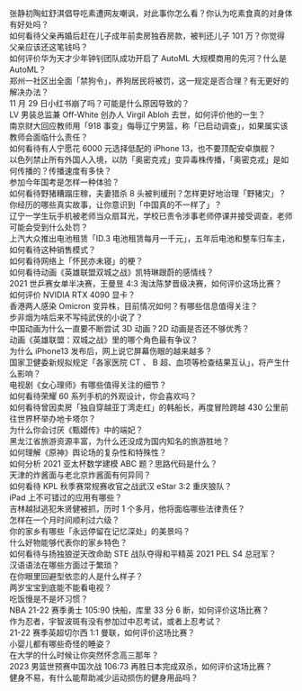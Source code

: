 张静初陶虹舒淇倡导吃素遭网友嘲讽，对此事你怎么看？你认为吃素食真的对身体有好处吗？  
如何看待父亲再婚后赶在儿子成年前卖房独吞房款，被判还儿子 101 万？你觉得父亲应该还这笔钱吗？  
如何评价华为天才少年钟钊团队成功开启了 AutoML 大规模商用的先河？什么是 AutoML？  
郑州一社区出全面「禁狗令」，养狗居民将被罚，这一规定是否合理？有无更好的解决办法？  
11 月 29 日小红书崩了吗？可能是什么原因导致的？  
LV 男装总监兼 Off-White 创办人 Virgil Abloh 去世，如何评价他的一生？  
南京财大回应教师用「918 事变」侮辱辽宁男篮，称「已启动调查」，如果属实该教师会面临什么责任？  
如何看待有人宁愿花 6000 元选择低配的 iPhone 13，也不要顶配安卓旗舰？  
以色列禁止所有外国人入境，以防「奥密克戎」变异毒株传播，「奥密克戎」是如何传播的？传播速度有多快？  
参加今年国考是怎样一种体验？  
如何看待野猪糟蹋庄稼，夫妻猎杀 8 头被判缓刑？怎样更好地治理「野猪灾」？  
你经历的哪些真实故事，让你意识到「中国真的不一样了」？  
辽宁一学生玩手机被老师当众扇耳光，学校已责令涉事老师停课并接受调查，老师可能会受到什么处罚？  
上汽大众推出电池租赁「ID.3 电池租赁每月一千元」，五年后电池和整车归车主，如何看待这种销售模式？  
如何看待网络上「怀民亦未寝」的梗？  
如何看待动画《英雄联盟双城之战》凯特琳跟蔚的感情线？  
2021 世乒赛女单半决赛，王曼昱 4:3 淘汰陈梦晋级决赛，如何评价这场比赛？  
如何评价 NVIDIA RTX 4090 显卡？  
香港两人感染 Omicron 变异株，目前情况如何？有哪些信息值得关注？  
步非烟为啥后来不写纯武侠的小说了？  
中国动画为什么一直要不断尝试 3D 动画？2D 动画是否还不够优秀？  
动画《英雄联盟：双城之战》里的哪个角色最有争议？  
为什么 iPhone13 发布后，网上说它屏幕伤眼的越来越多？  
国家卫健委新规拟规定「各家医院 CT 、 B 超、血项等检查结果互认」，将产生什么影响？  
电视剧《女心理师》有哪些值得关注的细节？  
如何看待荣耀 60 系列手机的外观设计，你会喜欢吗？  
如何看待曾因卖房「独自穿越亚丁湾走红」的韩船长，再度冒险跨越 430 公里前往世界杯举办地卡塔尔？  
为什么你会讨厌《甄嬛传》中的端妃？  
黑龙江省旅游资源丰富，为什么还没成为国内知名的旅游胜地？  
如何理解《原神》舆论场的复杂性和特殊性？  
如何分析 2021 亚太杯数学建模 ABC 题？思路代码是什么？  
天津的炸酱面与老北京炸酱面有何异同？  
如何看待 KPL 秋季赛常规赛收官之战武汉 eStar 3:2 重庆狼队？  
iPad 上不可错过的应用有哪些？  
吉林越狱逃犯朱贤健被抓，历时 1 个多月，他将面临哪些法律责任？  
怎样在一个月时间顺利过六级？  
你的家乡有哪些「永远停留在记忆深处」的美景吗？  
什么好物能够代表你的家乡特色？  
如何看待与扬独狼逆天改命助 STE 战队夺得和平精英 2021 PEL S4 总冠军？  
汉语语法在哪些方面过于繁琐？  
在你眼里回避型依恋的人是什么样子？  
两岁宝宝到底能不能看电视？  
吃饭慢是不是坏习惯？  
NBA 21-22 赛季勇士 105:90 快船，库里 33 分 6 断，如何评价这场比赛？  
作为忍者，宇智波斑有没有参加过中忍考试，或者上忍考试？  
21-22 赛季英超切尔西 1:1 曼联，如何评价这场比赛？  
小婴儿都有哪些奇怪的睡姿？  
在大学的什么时候让你突然怀念高三那年？  
2023 男篮世预赛中国次战 106:73 再胜日本完成双杀，如何评价这场比赛？  
健身不易，有什么能帮助减少运动损伤的健身用品吗？  
